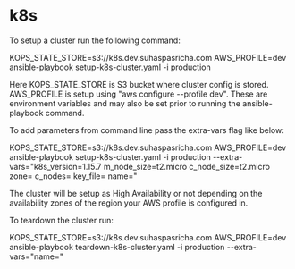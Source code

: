 # k8s

To setup a cluster run the following command:

KOPS_STATE_STORE=s3://k8s.dev.suhaspasricha.com AWS_PROFILE=dev ansible-playbook setup-k8s-cluster.yaml -i production

Here KOPS_STATE_STORE is S3 bucket where cluster config is stored. AWS_PROFILE is setup using 
"aws configure --profile dev". These are environment variables and may also be set prior to running the ansible-playbook command.

To add parameters from command line pass the extra-vars flag like below:

KOPS_STATE_STORE=s3://k8s.dev.suhaspasricha.com AWS_PROFILE=dev ansible-playbook setup-k8s-cluster.yaml -i production 
--extra-vars="k8s_version=1.15.7 m_node_size=t2.micro c_node_size=t2.micro zone=<dns hosted zone> c_nodes=<number of compute nodes> key_file=<path to ssh key> name=<your cluster name>"

The cluster will be setup as High Availability or not depending on the availability zones of the region your AWS profile is 
configured in.

To teardown the cluster run:

KOPS_STATE_STORE=s3://k8s.dev.suhaspasricha.com AWS_PROFILE=dev ansible-playbook teardown-k8s-cluster.yaml -i production --extra-vars="name=<your cluster name>"
 
